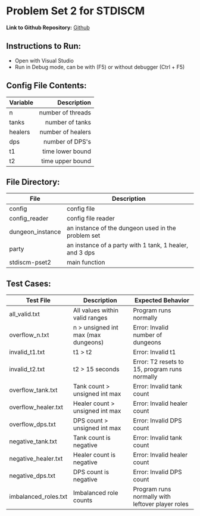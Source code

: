 # Problem Set 2 for STDISCM
**Link to Github Repository:** [Github](https://github.com/yuuungch/stdiscm-pset2)

## Instructions to Run:
- Open with Visual Studio
- Run in Debug mode, can be with (F5) or without debugger (Ctrl + F5)

## Config File Contents:
| Variable |         Description      |
|----------|-------------------------:|
| n        | number of threads        |
| tanks    | number of tanks          |
| healers  | number of healers        |
| dps      | number of DPS's          |
| t1       | time lower bound         |
| t2       | time upper bound         |

## File Directory:
| File             | Description                                            |
|------------------|--------------------------------------------------------|
| config           | config file                                            |
| config_reader    | config file reader                                     |
| dungeon_instance | an instance of the dungeon used in the problem set     |
| party            | an instance of a party with 1 tank, 1 healer, and 3 dps|
| stdiscm-pset2    | main function                                          |

## Test Cases:
| Test File           | Description                                     | Expected Behavior                                   |
|---------------------|-------------------------------------------------|-----------------------------------------------------|
| all_valid.txt       | All values within valid ranges                  | Program runs normally                               |
| overflow_n.txt      | n > unsigned int max (max dungeons)             | Error: Invalid number of dungeons                   |
| invalid_t1.txt      | t1 > t2                                         | Error: Invalid t1                                   |
| invalid_t2.txt      | t2 > 15 seconds                                 | Error: T2 resets to 15, program runs normally       |
| overflow_tank.txt   | Tank count > unsigned int max                   | Error: Invalid tank count                           |
| overflow_healer.txt | Healer count > unsigned int max                 | Error: Invalid healer count                         |
| overflow_dps.txt    | DPS count > unsigned int max                    | Error: Invalid DPS count                            |
| negative_tank.txt   | Tank count is negative                          | Error: Invalid tank count                           |
| negative_healer.txt | Healer count is negative                        | Error: Invalid healer count                         |
| negative_dps.txt    | DPS count is negative                           | Error: Invalid DPS count                            |
| imbalanced_roles.txt| Imbalanced role counts                          | Program runs normally with leftover player roles    |

